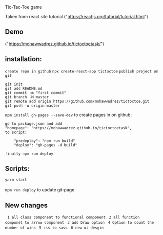 Tic-Tac-Toe game

Taken from react site tutorial ("https://reactjs.org/tutorial/tutorial.html")

## Demo

("https://mohawwadrez.github.io/tictoctoetask/")

## installation:

`create repo in github`
`npx create-react-app tictoctoe`
`publish project on git`

    git init
    git add README.md
    git commit -m "first commit"
    git branch -M master
    git remote add origin https://github.com/mohawwadrez/tictoctoe.git
    git push -u origin master
    
`npm install gh-pages --save-dev` 
to create pages in on github:

    go to package.json and add
    "homepage": "https://mohawwadrez.github.io/tictoctoetask",
    to script:

        "predeploy": "npm run build"
        "deploy": "gh-pages -d build"

    finally npm run deploy 

## Scripts:

`yarn start` <br></br>
`npm run deploy` to update git-page

## New changes 

` 1 all class component to functional component`
` 2 all function componet to arrow component`
` 3 add Draw option`
` 4 Option to count the number of wins`
` 5 css to sass`
` 6 new ui desgin`



